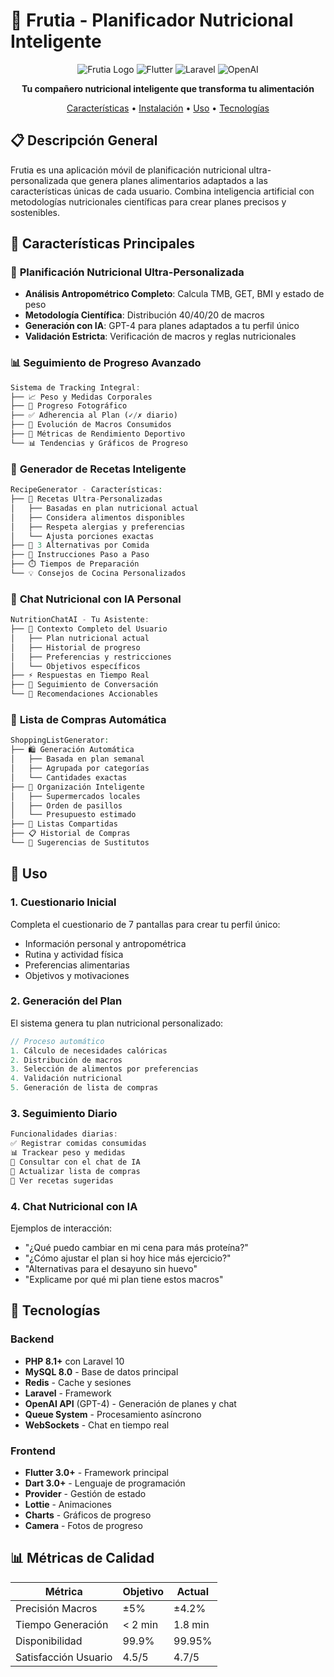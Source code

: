 # 🍏 Frutia - Planificador Nutricional Inteligente

<div align="center">

![Frutia Logo](https://img.shields.io/badge/Frutia-Nutrición%20Inteligente-green)
![Flutter](https://img.shields.io/badge/Flutter-3.0+-blue)
![Laravel](https://img.shields.io/badge/Laravel-10.x-red)
![OpenAI](https://img.shields.io/badge/OpenAI-GPT--4-purple)

**Tu compañero nutricional inteligente que transforma tu alimentación**

[Características](#-características-principales) • [Instalación](#-instalación) • [Uso](#-uso) • [Tecnologías](#-tecnologías)

</div>

## 📋 Descripción General

Frutia es una aplicación móvil de planificación nutricional ultra-personalizada que genera planes alimentarios adaptados a las características únicas de cada usuario. Combina inteligencia artificial con metodologías nutricionales científicas para crear planes precisos y sostenibles.

## 🎯 Características Principales

### 🎯 **Planificación Nutricional Ultra-Personalizada**
- **Análisis Antropométrico Completo**: Calcula TMB, GET, BMI y estado de peso
- **Metodología Científica**: Distribución 40/40/20 de macros
- **Generación con IA**: GPT-4 para planes adaptados a tu perfil único
- **Validación Estricta**: Verificación de macros y reglas nutricionales

### 📊 **Seguimiento de Progreso Avanzado**
```dart
Sistema de Tracking Integral:
├── 📈 Peso y Medidas Corporales
├── 📸 Progreso Fotográfico
├── ✅ Adherencia al Plan (✓/✗ diario)
├── 🍎 Evolución de Macros Consumidos
├── 🏃 Métricas de Rendimiento Deportivo
└── 📊 Tendencias y Gráficos de Progreso
```

### 🍳 **Generador de Recetas Inteligente**
```php
RecipeGenerator - Características:
├── 🎯 Recetas Ultra-Personalizadas
│   ├── Basadas en plan nutricional actual
│   ├── Considera alimentos disponibles
│   ├── Respeta alergias y preferencias
│   └── Ajusta porciones exactas
├── 🔄 3 Alternativas por Comida
├── 📝 Instrucciones Paso a Paso
├── ⏱️ Tiempos de Preparación
└── 💡 Consejos de Cocina Personalizados
```

### 💬 **Chat Nutricional con IA Personal**
```dart
NutritionChatAI - Tu Asistente:
├── 🧠 Contexto Completo del Usuario
│   ├── Plan nutricional actual
│   ├── Historial de progreso
│   ├── Preferencias y restricciones
│   └── Objetivos específicos
├── ⚡ Respuestas en Tiempo Real
├── 💭 Seguimiento de Conversación
└── 🎯 Recomendaciones Accionables
```

### 🛒 **Lista de Compras Automática**
```php
ShoppingListGenerator:
├── 🛍️ Generación Automática
│   ├── Basada en plan semanal
│   ├── Agrupada por categorías
│   └── Cantidades exactas
├── 🏪 Organización Inteligente
│   ├── Supermercados locales
│   ├── Orden de pasillos
│   └── Presupuesto estimado
├── 👥 Listas Compartidas
├── 📋 Historial de Compras
└── 🔄 Sugerencias de Sustitutos
```
  

## 📱 Uso

### 1. **Cuestionario Inicial**
Completa el cuestionario de 7 pantallas para crear tu perfil único:
- Información personal y antropométrica
- Rutina y actividad física
- Preferencias alimentarias
- Objetivos y motivaciones

### 2. **Generación del Plan**
El sistema genera tu plan nutricional personalizado:
```php
// Proceso automático
1. Cálculo de necesidades calóricas
2. Distribución de macros
3. Selección de alimentos por preferencias
4. Validación nutricional
5. Generación de lista de compras
```

### 3. **Seguimiento Diario**
```dart
Funcionalidades diarias:
✅ Registrar comidas consumidas
📊 Trackear peso y medidas
💬 Consultar con el chat de IA
🛒 Actualizar lista de compras
🍳 Ver recetas sugeridas
```

### 4. **Chat Nutricional con IA**
Ejemplos de interacción:
- "¿Qué puedo cambiar en mi cena para más proteína?"
- "¿Cómo ajustar el plan si hoy hice más ejercicio?"
- "Alternativas para el desayuno sin huevo"
- "Explicame por qué mi plan tiene estos macros"

## 🔧 Tecnologías

### Backend
- **PHP 8.1+** con Laravel 10
- **MySQL 8.0** - Base de datos principal
- **Redis** - Cache y sesiones
- **Laravel** - Framework 
- **OpenAI API** (GPT-4) - Generación de planes y chat
- **Queue System** - Procesamiento asíncrono
- **WebSockets** - Chat en tiempo real

### Frontend
- **Flutter 3.0+** - Framework principal
- **Dart 3.0+** - Lenguaje de programación
- **Provider** - Gestión de estado
- **Lottie** - Animaciones
- **Charts** - Gráficos de progreso
- **Camera** - Fotos de progreso

## 📊 Métricas de Calidad

| Métrica | Objetivo | Actual |
|---------|----------|---------|
| Precisión Macros | ±5% | ±4.2% |
| Tiempo Generación | < 2 min | 1.8 min |
| Disponibilidad | 99.9% | 99.95% |
| Satisfacción Usuario | 4.5/5 | 4.7/5 |
 
